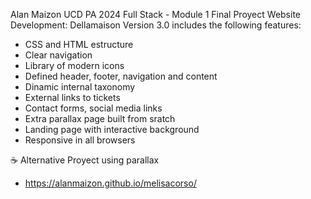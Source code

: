 Alan Maizon UCD PA 2024 Full Stack - Module 1
  Final Proyect
  Website Development: Dellamaison
  Version 3.0 includes the following features:
- CSS and HTML estructure
- Clear navigation
- Library of modern icons
- Defined header, footer, navigation and content
- Dinamic internal taxonomy
- External links to tickets
- Contact forms, social media links
- Extra parallax page built from sratch
- Landing page with interactive background
- Responsive in all browsers
  
☕
Alternative Proyect using parallax
- https://alanmaizon.github.io/melisacorso/
